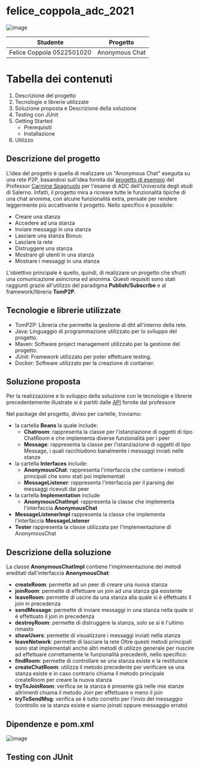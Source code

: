 # felice_coppola_adc_2021


![image](https://play-lh.googleusercontent.com/9PfXXTijC_98UWTnPlG1xNO1Zs1YyE_samusENzGHzRTHVgGqBWJjuNrlu00N7a6jAk)

| Studente  | Progetto |
| ------------- | ------------- |
| Felice Coppola 0522501020  | Anonymous Chat  |


# Tabella dei contenuti
 1. Descrizione del progetto
 2. Tecnologie e librerie utilizzate
 3. Soluzione proposta e Descrizione della soluzione
 4. Testing con JUnit
 5. Getting Started
    - Prerequisiti
    - Installazione
 6. Utilizzo


## Descrizione del progetto
L'idea del progetto è quella di realizzare un "Anonymous Chat" eseguita su una rete P2P, basandosi sull'idea fornita dal [progetto di esempio](https://github.com/spagnuolocarmine/p2ppublishsubscribe.git) del Professor 
[Carmine Spagnuolo](https://github.com/spagnuolocarmine) per l'esame di ADC dell'Università degli studi di Salerno.
Infatti, il progetto mira a ricreare tutte le funzionalità tipiche di una chat anonima, con alcune funzionalità extra, pensate per 
rendere leggermente più accattivante il progetto.
Nello specifico è possibile:
- Creare una stanza
- Accedere ad una stanza
- Inviare messaggi in una stanza
- Lasciare una stanza
Bonus:
- Lasciare la rete
- Distruggere una stanza
- Mostrare gli utenti in una stanza
- Mostrare i messaggi in una stanza

L'obiettivo principale è quello, quindi, di realizzare un progetto che sfrutti una comunicazione asincrona ed anonima. Questi requisiti sono stati raggiunti
grazie all'utilizzo del paradigma **Publish/Subscribe** e al framework/libreria **TomP2P**.

## Tecnologie e librerie utilizzate
- TomP2P: Libreria che permette la gestione di dht all'interno della rete.
- Java: Linguaggio di programmazione utilizzato per lo sviluppo del progetto.
- Maven: Software project management utilizzato per la gestione del progetto.
- JUnit: Framework utilizzato per poter effettuare testing.
- Docker: Software utilizzato per la creazione di container.

## Soluzione proposta
Per la realizzazione e lo sviluppo della soluzione con le tecnologie e librerie precedentemente illustrate si è partiti dalle [API](https://github.com/spagnuolocarmine/distributedsystems-unisa/blob/master/homework/AnonymousChat.java) fornite dal professore

Nel package del progetto, diviso per cartelle, troviamo:
- la cartella **Beans** la quale include:
  - **Chatroom**: rappresenta la classe per l'istanziazione di oggetti di tipo ChatRoom e che implementa diverse funzionalità per i peer 
  - **Message**: rappresenta la classe per l'istanziazione di oggetti di tipo Message, i quali racchiudono banalmente i messaggi inviati nelle stanze
- la cartella **Interfaces** include:
  - **AnonymousChat**: rappresenta l'interfaccia che contiene i metodi principali che sono stati poi implementati
  - **MessageListener**: rappresenta l'interfaccia per il parsing dei messaggi ricevuti dai peer
- la cartella **Implementation** include
  - **AnonymousChatImpl**: rappresenta la classe che implementa l'interfaccia **AnonymousChat**  
- **MessageListenerImpl** rappresenta la classe che implementa l'interfaccia **MessageListener**
- **Tester** rappresenta la classe utilizzata per l'implementazione di AnonymousChat
## Descrizione della soluzione
La classe **AnonymousChatImpl** contiene l'implmeentazione dei metodi ereditati dall'interfaccia **AnonymousChat**:
- **createRoom**: permette ad un peer di creare una nuova stanza
- **joinRoom**: permette di effettuare un join ad una stanza già esistente
- **leaveRoom**: permette di uscire da una stanza alla quale si è effettuato il join in precedenza
- **sendMessage**: permette di inviare messaggi in una stanza nella quale si è effettuato il join in precedenza
- **destroyRoom**: permette di distruggere la stanza, solo se si è l'ultimo rimasto
- **showUsers**: permette di visualizzare i messaggi inviati nella stanza
- **leaveNetwork**: permette di lasciare la rete
Oltre questi metodi principali sono stat implementati anche altri metodi di utilizzo generale per riuscire ad effettuare correttamente le funzionalità precedenti, nello specifico:
- **findRoom**: permette di controllare se una stanza esiste e la restituisce
- **createChatRoom**: utilizza il metodo precedente per verificare se una stanza esiste e in caso contrario chiama il metodo principale createRoom per creare la nuova stanza
- **tryToJoinRoom**: verifica se la stanza è presente già nelle mie stanze altrimenti chiama il metodo Join per effettuare o meno il join
- **tryToSendMsg**: verifica se è tutto corretto per l'invio del messaggio (controllo se la stanza esiste e siamo joinati oppure messaggio errato)

## Dipendenze e pom.xml
  ![image](https://user-images.githubusercontent.com/55912466/160074090-dfd25278-f264-4b97-b73a-d3e2204f7d57.png)

## Testing con JUnit






